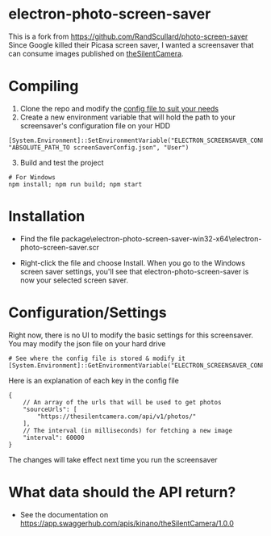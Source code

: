 # electron-photo-screen-saver

This is a fork from https://github.com/RandScullard/photo-screen-saver
Since Google killed their Picasa screen saver, I wanted a screensaver that can consume images published on [theSilentCamera](https://theSilentCamera.com/).

# Compiling

1. Clone the repo and modify the [config file to suit your needs](../master/screenSaverConfig.json)
2. Create a new environment variable that will hold the path to your screensaver's configuration file on your HDD
```
[System.Environment]::SetEnvironmentVariable("ELECTRON_SCREENSAVER_CONFIG_FILE", "ABSOLUTE_PATH_TO screenSaverConfig.json", "User")
```
3. Build and test the project
```
# For Windows
npm install; npm run build; npm start
```

# Installation

* Find the file package\electron-photo-screen-saver-win32-x64\electron-photo-screen-saver.scr

* Right-click the file and choose Install. When you go to the Windows screen saver settings, you'll see that electron-photo-screen-saver is now your selected screen saver.

# Configuration/Settings

Right now, there is no UI to modify the basic settings for this screensaver. You may modify the json file on your hard drive
```
# See where the config file is stored & modify it
[System.Environment]::GetEnvironmentVariable("ELECTRON_SCREENSAVER_CONFIG_FILE")
```
Here is an explanation of each key in the config file
```
{
    // An array of the urls that will be used to get photos
    "sourceUrls": [
        "https://thesilentcamera.com/api/v1/photos/"
    ],
    // The interval (in milliseconds) for fetching a new image
    "interval": 60000
}
```
The changes will take effect next time you run the screensaver

# What data should the API return?

* See the documentation on https://app.swaggerhub.com/apis/kinano/theSilentCamera/1.0.0

